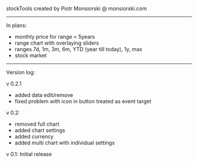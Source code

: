 stockTools created by Piotr Monsiorski @ monsiorski.com

- - - - - -
In plans:
- monthly price for range < 5years
- range chart with overlaying sliders
- ranges 7d, 1m, 3m, 6m, YTD (year till today), 1y, max
- stock market

- - - - - -
Version log:

v 0.2.1
 - added data edit/remove
 - fixed problem with icon in button treated as event target

v 0.2:
 - removed full chart
 - added chart settings
 - added currency
 - added multi chart with individual settings

v 0.1: Initial release
